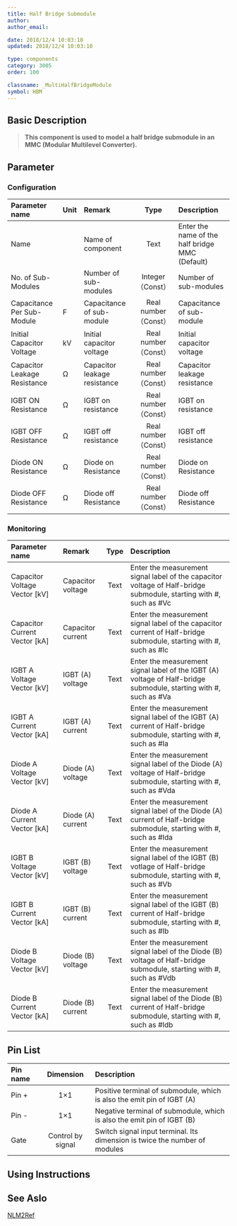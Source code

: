 ```yaml
---
title: Half Bridge Submodule
author: 
author_email:

date: 2018/12/4 10:03:10
updated: 2018/12/4 10:03:10

type: components
category: 3005
order: 100

classname: _MultiHalfBridgeModule
symbol: HBM
---
```

## Basic Description


> **This component is used to model a half bridge submodule in an MMC (Modular Multilevel Converter).**

## Parameter
### Configuration
| Parameter name | Unit | Remark | Type | Description |
| :--- | :--- | :--- | :--: | :--- |
| Name |  | Name of component | Text | Enter the name of the half bridge MMC (Default) |
| No. of Sub-Modules |  | Number of sub-modules | Integer （Const） | Number of sub-modules |
| Capacitance Per Sub-Module | F | Capacitance of sub-module | Real number（Const） | Capacitance of sub-module |
| Initial Capacitor Voltage | kV | Initial capacitor voltage | Real number（Const） | Initial capacitor voltage |
| Capacitor Leakage Resistance | Ω | Capacitor leakage resistance | Real number（Const） | Capacitor leakage resistance |
| IGBT ON Resistance | Ω | IGBT on resistance | Real number（Const） | IGBT on resistance |
| IGBT OFF Resistance | Ω | IGBT off resistance | Real number（Const） | IGBT off resistance |
| Diode ON Resistance | Ω | Diode on Resistance | Real number（Const） | Diode on Resistance |
| Diode OFF Resistance | Ω | Diode off Resistance | Real number（Const） | Diode off Resistance |

### Monitoring
| Parameter name | Remark | Type | Description |
| :--- | :--- | :--: | :--- |
| Capacitor Voltage Vector \[kV\] | Capacitor voltage | Text | Enter the measurement signal label of the capacitor voltage of Half-bridge submodule, starting with #, such as #Vc |
| Capacitor Current Vector \[kA\] | Capacitor current | Text | Enter the measurement signal label of the capacitor current of Half-bridge submodule, starting with #, such as #Ic |
| IGBT A Voltage Vector \[kV\] | IGBT (A) voltage | Text | Enter the measurement signal label of the IGBT (A) voltage of Half-bridge submodule, starting with #, such as #Va |
| IGBT A Current Vector \[kA\] | IGBT (A) current | Text | Enter the measurement signal label of the IGBT (A) current of Half-bridge submodule, starting with #, such as #Ia |
| Diode A Voltage Vector \[kV\] | Diode (A) voltage | Text | Enter the measurement signal label of the Diode (A) voltage of Half-bridge submodule, starting with #, such as #Vda |
| Diode A Current Vector \[kA\] | Diode (A) current | Text | Enter the measurement signal label of the Diode (A) current of Half-bridge submodule, starting with #, such as #Ida |
| IGBT B Voltage Vector \[kV\] | IGBT (B) voltage | Text | Enter the measurement signal label of the IGBT (B) votlage of Half-bridge submodule, starting with #, such as #Vb |
| IGBT B Current Vector \[kA\] | IGBT (B) current | Text | Enter the measurement signal label of the IGBT (B) current of Half-bridge submodule, starting with #, such as #Ib |
| Diode B Voltage Vector \[kV\] | Diode (B) voltage | Text | Enter the measurement signal label of the Diode (B) voltage of Half-bridge submodule, starting with #, such as #Vdb |
| Diode B Current Vector \[kA\] | Diode (B) current | Text | Enter the measurement signal label of the Diode (B) current of Half-bridge submodule, starting with #, such as #Idb |


## Pin List

| Pin name | Dimension | Description |
| :--- | :--:  | :--- |
| Pin + | 1×1 | Positive terminal of submodule, which is also the emit pin of IGBT (A) |
| Pin - | 1×1 | Negative terminal of submodule, which is also the emit pin of IGBT (B) |
| Gate | Control by signal | Switch signal input terminal. Its dimension is twice the number of modules |

## Using Instructions



## See Aslo

[NLM2Ref](comp_FirePulseGenNLM2Ref.md)

